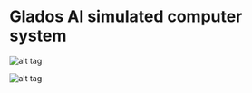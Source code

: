 # Glados AI simulated computer system

![alt tag](https://raw.githubusercontent.com/ScriptDonkey/glados/master/glados.png)

![alt tag](https://raw.githubusercontent.com/ScriptDonkey/glados/master/SCREEN.png)